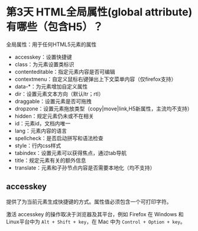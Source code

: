 # 第3天 HTML全局属性(global attribute)有哪些（包含H5）？

全局属性：用于任何HTML5元素的属性

- accesskey：设置快捷键
- class：为元素设置类标识
- contenteditable：指定元素内容是否可编辑
- contextmenu：自定义鼠标右键弹出上下文菜单内容（仅firefox支持）
- data-*：为元素增加自定义属性
- dir：设置元素文本方向（默认ltr；rtl）
- draggable：设置元素是否可拖拽
- dropzone：设置元素拖放类型（copy|move|link,H5新属性，主流均不支持）
- hidden：规定元素仍未或不在相关
- id：元素id，文档内唯一
- lang：元素内容的语言
- spellcheck：是否启动拼写和语法检查
- style：行内css样式
- tabindex：设置元素可以获得焦点，通过tab导航
- title：规定元素有关的额外信息
- translate：元素和子孙节点内容是否需要本地化（均不支持）

## accesskey 

提供了为当前元素生成快捷键的方式。属性值必须包含一个可打印字符。

激活 accesskey 的操作取决于浏览器及其平台，例如 Firefox 在 Windows 和 Linux平台中为 `Alt + Shift + key`，在 Mac 中为 `Control + Option + key`。



